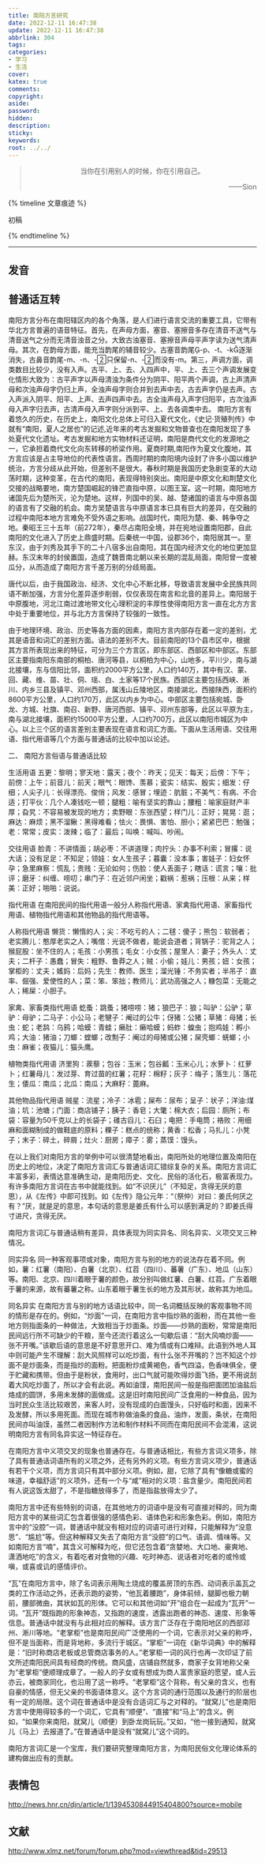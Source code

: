 ```yaml
---
title: 南阳方言研究
date: 2022-12-11 16:47:38
update: 2022-12-11 16:47:38
abbrlink: 304
tags:
categories:
- 学习
- 生活
cover:
katex: true
comments:
copyright:
aside: 
password:
hidden:
description: 
sticky: 
keywords:
root: ../../
---
```


> <center>当你在引用别人的时候，你在引用自己。</center>
> <p align="right">——Sion</p>

{% timeline 文章痕迹 %}
<!-- timeline 2022-12-11 16:47:38-->
初稿
<!-- endtimeline -->
{% endtimeline %}

-----
## 发音

## 普通话互转

南阳方言分布在南阳辖区内的各个角落，是人们进行语言交流的重要工具，它带有华北方言普遍的语音特征。首先，在声母方面，塞音、塞擦音多存在清音不送气与清音送气之分而无清音浊音之分。大致古浊塞音、塞擦音声母平声字读为送气清声母。其次，在韵母方面，能充当韵尾的辅音较少。古塞音韵尾-p、-t、-k逐渐消失，古鼻音韵尾-m、-n、-只保留-n、-而没有-m。第三，声调方面，调类数目比较少，没有入声。古平、上、去、入四声中，平、上、去三个声调发展变化情形大致为：古平声字以声母清浊为条件分为阴平、阳平两个声调，古上声清声母和次浊声母字仍归上声，全浊声母字则合并到去声中去，古去声字仍是去声。古入声派入阴平、阳平、上声、去声四声中去。古全浊声母入声字归阳平，古次浊声母入声字归去声，古清声母入声字则分派到平、上、去各调类中去。
南阳方言有着悠久的历史，在历史上，南阳文化总体上可归入夏代文化，《史记·货殖列传》中就有“南阳，夏人之居也”的记述,近年来的考古发掘和文物普查也在南阳发现了多处夏代文化遗址。考古发掘和地方实物材料还证明，南阳是商代文化的发源地之一，它承担着商代文化向东转移的桥梁作用。夏商时期,南阳作为夏文化腹地，其方言应该是占主导地位的代表性语言。西周时期的南阳境内设封了许多小国以维护统治，方言分歧从此开始，但差别不是很大。春秋时期是我国历史急剧变革的大动荡时期，这种变革，在古代的南阳，表现得特别突出。南阳是中原文化和荆楚文化交接的战略要地，南方楚国崛起的锋芒直指中原，以图王室。这一时期，南阳地方诸国先后为楚所灭，沦为楚地。这样，列国中的吴、越、楚诸国的语言与中原各国的语言有了交融的机会。南方吴楚语言与中原语言本已具有巨大的差异，在交融的过程中南阳本地方言难免不受外语之影响。战国时代，南阳为楚、秦、韩争夺之地。秦昭王三十五年（前272年），秦尽占南阳全境，并在宛地设置南阳郡，自此南阳的文化进入了历史上鼎盛时期。后秦统一中国，设郡36个，南阳居其一。至东汉，由于刘秀及其手下的二十八宿多出自南阳，其在国内经济文化的地位更加显赫。东汉末年的封侯置国，造成了魏晋南北朝以来长期的混乱局面，南阳曾一度被瓜分，从而造成了南阳方言千差万别的分歧局面。

唐代以后，由于我国政治、经济、文化中心不断北移，导致语言发展中全民族共同语不断加强，方言分化差异逐步削弱，仅仅表现在南言和北音的差异上。南阳居于中原腹地，河北江南过渡地带文化心理积淀的丰厚性使得南阳方言一直在北方方言中处于重要地位，并与北方方言保持了较强的一致性。

由于地理环境、政治、历史等各方面的因素，南阳方言内部存在着一定的差别，尤其是语音和词汇的差别方面。语法的差别不大。目前南阳的13个县市区中，根据其方言所表现出来的特征，可分为三个方言区，即东部区、西部区和中部区。东部区主要指南阳东南部的桐柏、唐河等县，以桐柏为中心，山地多，平川少，南与湖北接壤，东与信阳比邻，面积约2000平方公里，人口约140万，其中有汉、蒙、回、藏、维、苗、壮、侗、瑶、白、土家等17个民族。西部区主要包括西峡、淅川、内乡三县及镇平、邓州西部，属浅山丘陵地区，南接湖北，西接陕西，面积约8600平方公里，人口约170万，此区以内乡为中心。中部区主要包括宛城、卧龙、方城、社旗、南召、新野、唐河西部、镇平、邓州东部等，此区以平原为主，南与湖北接壤，面积约15000平方公里，人口约700万，此区以南阳市城区为中心。以上三个区的语言差别主要表现在语言和词汇方面。下面从生活用语、交往用语、指代用语等几个方面与普通话的比较中加以论述。

二、 南阳方言俗语与普通话比较

生活用语 五更：黎明；寥天地：露天；夜个：昨天；见天：每天；后傍：下午；前傍：上午；前音儿：前天；眼气：眼馋、羡慕；瓷实：结实、殷实；细发：仔细；人尖子儿：长得漂亮、俊俏；风发：感冒；埋迹：肮脏；不美气：有病、不合适；打平伙：几个人凑钱吃一顿；腿粗：喻有坚实的靠山；腰粗：喻家庭财产丰厚；旮旯：不容易被发现的地方；卖野眼：东张西望；样门儿：正好；晃晃：逛；麻达：麻烦；黑不溜鳅：黑得难看；怯火：畏惧、害怕、胆小；紧紧巴巴：勉强；老：常常；皮实：泼辣；临了：最后；叫唤：喊叫、吵闹。

交往用语 脸青：不讲情面；胡必枣：不讲道理；肉拧头：办事不利索；冒撂：说大话；没有足足：不知足；领娃：女人生孩子；暮囊：没本事；害娃子：妇女怀孕；急里麻察：慌乱；贵贱：无论如何；伤脸：使人丢面子；瞎话：谎言；嚷：批评；磨牙：纠缠、唠叨；串门子：在近邻户闲坐；戳祸：惹祸；压根：从来；样美：正好；啪啪：说说。

指代用语 在南阳民间的指代用语一般分人称指代用语、家禽指代用语、家畜指代用语、植物指代用语和其他物品的指代用语等。

人称指代用语 懒货：懒惰的人；尖：不吃亏的人；二毬：傻子；熊包：软弱者；老实腾儿：憨厚老实之人；嘴倌：光说不做者，能说会道者；背锅子：驼背之人；猴屁股：坐不住的人；毛孩：小男孩；毛女：小女孩；屋里人：妻子；外头人：丈夫；二杆子：愚蠢；冒失：粗野、鲁莽之人；贼：小偷；娃儿：男孩；妞：女孩；掌柜的：丈夫；媱妈：后妈；先生：教师、医生；溜光锤：不务实者；半吊子：直率、倔强、爱使性的人；菜：笨、笨拙；教师儿：武功高强之人；糠包菜：无能之人；稀屎：小胆子。

家禽、家畜类指代用语 虼蚤：跳蚤；猪唠唠：猪；狼巴子：狼；叫驴：公驴；草驴：母驴；二马子：小公马；老犍子：阉过的公牛；伢猪：公猪；草猪：母猪；长虫：蛇；老鸹：乌鸦；哈蟆：青蛙；癞肚：癞哈蟆；蚂蚱：蝗虫；抱鸡娃：孵小鸡；大油：猪油；刀螂：螳螂；改劁子：阉过的母猪或公猪；屎壳螂：蜣螂；小虫：麻雀；夜猫儿：猫头鹰。

植物类指代用语 济里狗：蒺藜；包谷：玉米；包谷瓤：玉米心儿；水萝卜：红萝卜；红薯母儿：发过芽、育过苗的红薯；花籽：棉籽；灰子：梅子；落生儿：落花生；倭瓜：南瓜；北瓜：南瓜；大麻籽：蓖麻。

其他物品指代用语 贼星：流星；冷子：冰雹；屎布：尿布；呈子：状子；洋油:煤油；坑：池塘；门面：商店铺子；胰子：香皂；大氅：棉大衣；后园：厕所；布袋：容量为50千克以上的长袋子；碓古舀儿：石臼；电把：手电筒；袼败：用细麻和面糊制成的做鞋底的原料；粿子：糕点的统称；黄香：松香；马扎儿：小凳子；末子：碎土，碎屑；灶火：厨房；瘴子：雾；蒸馍：馒头。

在以上我们对南阳方言的举例中可以很清楚地看出，南阳所处的地理位置及南阳在历史上的地位，决定了南阳方言词汇与普通话词汇错综复杂的关系。南阳方言词汇丰富多彩，表情达意准确生动，是南阳历史、文化、民俗的活化石，极富表现力。有许多南阳方言词在古书中就能找到。如“不识厌儿”（不知足，贪得无厌的意思），从《左传》中即可找到。如《左传》隐公元年：“（祭仲）对曰：姜氏何厌之有？”厌，就是足的意思，本句话的意思是姜氏有什么可以感到满足的？即姜氏得寸进尺，贪得无厌。

南阳方言词汇与普通话稍有差异，具体表现为同实异名、同名异实、义项交叉三种情况。

同实异名 同一种客观事项或对象，南阳方言与别的地方的说法存在着不同。例如，薯：红薯（南阳）、白薯（北京）、红苕（四川）、蕃薯（广东）、地瓜（山东）等。南阳、北京、四川着眼于薯的颜色，故分别叫做红薯、白薯、红苕。广东着眼于薯的来源，故有蕃薯之称。山东着眼于薯生长的地方及其形状，故称其为地瓜。


同名异实 在南阳方言与别的地方话语比较中，同一名词概括反映的客观事物不同的情形是存在的。例如，“炒面”一词，在南阳方言中指炒熟的面粉，而在其他一些地方则指面条的一种做法，大致相当于炒面条。炒面——炒熟的面粉，常常是南阳民间远行所不可缺少的干粮，至今还流行着这么一句歇后语：“刮大风喃炒面——张不开嘴。”该歇后语的意思是不好意思开口、难为情或有口难辩。此语到外地人耳中则可能产生不理解：刮大风照样可以吃炒面，有什么张不开嘴的？岂不知这个炒面不是炒面条，而是指炒的面粉。把面粉炒成黄褐色，香气四溢，色香味俱全，便于贮藏和携带。但由于是粉状，食用时，出口气就可能吹得炒面飞扬，更不用说刮着大风吃炒面了，所以才会有此说。再如油馍，南阳民间一般是指把面团加油盐后烙成的圆饼，多用未发酵的面做成。这是旧时南阳民间广泛食用的一种食品，因为当时民众生活比较艰苦，来客人时，没有现成的白面馒头，只好临时和面，因来不及发酵，所以多用死面。而现在城市称做油条的食品，油炸，发面，条状，在南阳民间亦叫油馍，虽然二者因制作方法和制作材料不同而在南阳民间不会混淆，这说明南阳方言有同名异实这一特征存在。

在南阳方言中义项交叉的现象也普通存在。与普通话相比，有些方言词义项多，除了具有普通话词语所有的义项之外，还有另外的义项。有些方言词义项少，普通话有若干个义项，而方言词只有其中部分义项。例如，甜，它除了具有“像糖或蜜的味道，幸福舒适”的义项外，还有一个与“咸”相对的义项：盐含量少。南阳民间若有人说这饭太甜了，不是指糖放得多了，而是指盐放得太少了。

南阳方言中还有些特别的词语，在其他地方的词语中是没有可直接对释的，同为南阳方言中的某些词汇包含着很强的感情色彩、语体色彩和形象色彩。例如，南阳方言中的“没腔”一词，普通话中就没有相对应的词语可进行对释，只能解释为“没意思”、“尴尬”等。但这种解释又失去了南阳方言“没腔”的口气、语调、情味等。又如南阳方言“喃”，其含义可解释为吃，但它还包含着“贪婪地、大口地、豪爽地、潇洒地吃”的含义，有着吃者对食物的兴趣、吃时神态、说话者对吃者的或怜或嗔，或喜或讥的感情评价。

“瓦”在南阳方言中，除了名词表示用陶土烧成的覆盖房顶的东西、动词表示盖瓦之类的工作活动之外，还表示跑的姿势，“他瓦着腰跑”，身体前倾，腿脚也极力朝前，腰部微曲，其状如瓦的形体。它可以和其他词如“开”组合在一起成为“瓦开”一词。“瓦开”既指跑的形象神态，又指跑的速度，透露出跑者的神态、速度、形象等信息。普通话中就没有与此相对应的解释。该方言广泛存在于南阳地区的西部邓州、淅川等地。“老掌柜”也是南阳民间广泛使用的一个词，它表示对父亲的称呼，但不是当面称，而是背地称，多流行于城区。“掌柜”一词在《新华词典》中的解释是：“旧时称商店老板或总管商店事务的人。”老掌柜一词的风行也再一次印证了前文所述南阳民间具有经商的传统。商风盛，店铺自然就多，商家子女背地称父亲为“老掌柜”便顺理成章了。一般人的子女或有想成为商人富贵家庭的愿望，或人云亦云，被商家同化，也沿用了这一称呼。“老掌柜”这个背称，有父亲的含义，也有自豪的情感，但无父亲的书面语体意义。这个方言词的通行范围以及通行的阶层也有一定的局限。这个词在普通话中是没有合适词汇与之对释的。“就窝儿”也是南阳方言中使用得较多的一个词汇，它具有“顺便”、“直接”和“马上”的含义。例如，“如果你来南阳，就窝儿（顺便）到卧龙岗玩玩。”又如，“他一接到通知，就窝儿（马上）去报道了。”在普通话中是没有“就窝儿”这个词的。

南阳方言词汇是一个宝库，我们要研究整理南阳方言，为南阳民俗文化理论体系的建构做出应有的贡献。
## 表情包
http://news.hnr.cn/djn/article/1/1394530844915404800?source=mobile
## 文献
http://www.xlmz.net/forum/forum.php?mod=viewthread&tid=29513
